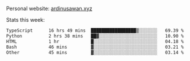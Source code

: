 Personal website: [ardinusawan.xyz](https://ardinusawan.xyz)

Stats this week:
<!--START_SECTION:waka-->

```txt
TypeScript      16 hrs 49 mins  █████████████████▒░░░░░░░   69.39 %
Python          2 hrs 38 mins   ██▓░░░░░░░░░░░░░░░░░░░░░░   10.90 %
HTML            1 hr            █░░░░░░░░░░░░░░░░░░░░░░░░   04.18 %
Bash            46 mins         ▓░░░░░░░░░░░░░░░░░░░░░░░░   03.21 %
Other           45 mins         ▓░░░░░░░░░░░░░░░░░░░░░░░░   03.14 %
```

<!--END_SECTION:waka-->

